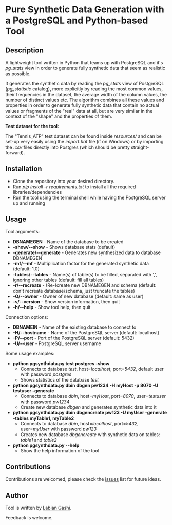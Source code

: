 # Pure Synthetic Data Generation with a PostgreSQL and Python-based Tool

Description
------
A lightweight tool written in Python that teams up with PostgreSQL and it's *pg_stats* view in order to generate fully synthetic data that seem as realistic as possible.

It generates the synthetic data by reading the *pg_stats* view of PostgreSQL (*pg_statistic* catalog), more explicitly by reading the most common values, their frequencies in the dataset, 
the average width of the column values, the number of distinct values etc. The algorithm combines all these values and properties in order to generate fully synthetic data
that contain no actual values or fragments of the "real" data at all, but are very similar in the context of the "shape" and the properties of them.

**Test dataset for the tool:**

The "Tennis_ATP" test dataset can be found inside *resources/* and can be set-up very easily using the *import.bat* file (if on Windows) or by importing the *.csv* files directly into Postgres (which should be pretty straight-forward).

Installation
------
* Clone the repository into your desired directory.
* Run *pip install -r requirements.txt* to install all the required libraries/dependencies
* Run the tool using the terminal shell while having the PostgreSQL server up and running

Usage
------
Tool arguments:
*  **DBNAMEGEN** - Name of the database to be created
*  **-show/--show** - Shows database stats (default)
*  **-generate/--generate** - Generates new synthesized data to database DBNAMEGEN
*  **-mf/--mf** - Multiplication factor for the generated synthetic data (default: 1.0)
*  **-tables/--tables** - Name(s) of table(s) to be filled, separated with ',', ignoring other tables (default: fill all tables)
*  **-r/--recreate** - (Re-)create new DBNAMEGEN and schema (default: don't recreate database/schema, just truncate the tables)
*  **-O/--owner** - Owner of new database (default: same as user)
*  **-v/--version** - Show version information, then quit
*  **-h/--help** - Show tool help, then quit


Connection options:
*  **DBNAMEIN** - Name of the existing database to connect to
*  **-H/--hostname** - Name of the PostgreSQL server (default: localhost)
*  **-P/--port** - Port of the PostgreSQL server (default: 5432)
*  **-U/--user** - PostgreSQL server username


Some usage examples:
*  **python pgsynthdata.py test postgres -show**
   * Connects to database *test*, host=*localhost*, port=*5432*, default user with
password *postgres*
   * Shows statistics of the database *test*
* **python pgsynthdata.py dbin dbgen pw1234 -H myHost -p 8070 -U testuser -generate**
  * Connects to database *dbin*, host=*myHost*, port=*8070*, user=*testuser* with
password *pw1234*
  * Create new database *dbgen* and generates synthetic data into it
* **python pgsynthdata.py dbin dbgencreate pw123 -U myUser -generate -tables myTable1, myTable2**
  * Connects to database *dbin*, host=*localhost*, port=*5432*, user=*myUser* with
password *pw123*
  * Creates new database *dbgencreate* with synthetic data on tables: *table1* and *table2*
* **python pgsynthdata.py --help**
  * Show the help information of the tool

Contributions
------

Contributions are welcomed, please check the [issues](https://gitlab.com/labiangashi/pgsynthdata/-/issues) list for future ideas.

Author
------

Tool is written by [Labian Gashi](https://gitlab.com/labiangashi).

Feedback is welcome.
